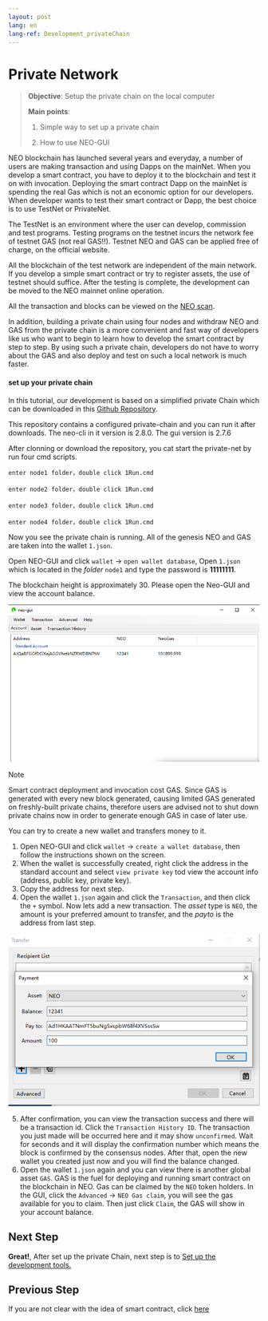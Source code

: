 ```yaml
---
layout: post
lang: en
lang-ref: Development_privateChain
---
```


# Private Network

>
> **Objective**: Setup the private chain on the local computer
>
> **Main points**:
>
> 1. Simple way to set up a private chain
>
> 2. How to use NEO-GUI
>


NEO blockchain has launched several years and everyday, a number of users are making transaction and using Dapps on the mainNet. When you develop a smart contract, you have to deploy it to the blockchain and test it on with invocation. Deploying the smart contract  Dapp on the mainNet is spending the real Gas which is not an economic option for our developers. When developer wants to test their smart contract or Dapp, the best choice is to use TestNet or PrivateNet.

The TestNet is an environment where the user can develop, commission and test programs. Testing programs on the testnet incurs the network fee of testnet GAS (not real GAS!!). Testnet NEO and GAS can be applied free of charge, on the official website.

All the blockchain of the test network are independent of the main network. If you develop a simple smart contract or try to register assets, the use of testnet should suffice. After the testing is complete, the development can be moved to the NEO mainnet online operation.

All the transaction and blocks can be viewed on the [NEO scan](https://neoscan-testnet.io/).

In addition, building a private chain using four nodes and withdraw NEO and GAS from the private chain is a more convenient and fast way of developers like us who want to begin to learn how to develop the smart contract by step to step. By using such a private chain, developers do not have to worry about the GAS and also deploy and test on such a local network is much faster.


#### set up your  private chain
In this tutorial, our development is based on a simplified private Chain which can be downloaded in this [Github Repository](https://github.com/steven1227/NEO-Private-Net).

This repository contains a configured private-chain and you can run it after downloads. The neo-cli in it version is 2.8.0. The gui version is 2.7.6

After clonning or download the repository, you cat start the private-net by run four cmd scripts.

```
enter node1 folder，double click 1Run.cmd

enter node2 folder，double click 1Run.cmd

enter node3 folder，double click 1Run.cmd

enter node4 folder，double click 1Run.cmd

```

 Now you see the private chain is running. All of the genesis NEO and GAS are taken into the wallet `1.json`.

Open NEO-GUI and click `wallet` ->  `open wallet database`,  Open `1.json` which is located in the *folder* `node1` and type the password is **11111111**.  

 The blockchain height is approximately 30. Please open the Neo-GUI and view the account balance.

 <p align="center">
  <img src="./imgs/20190219-112142.png" />
 </p>


> [!Note]
> Smart contract deployment and invocation cost GAS. Since GAS is generated with every new block generated, causing limited GAS generated on freshly-built private chains, therefore users are advised not to shut down private chains now in order to generate enough GAS in case of later use.

You can try to create a new wallet and transfers money to it.

1. Open NEO-GUI and click `wallet` ->  `create a wallet database`, then follow the instructions shown on the screen.
2. When the wallet is successfully created, right click the address in the standard account and select `view private key` tod view the account info (address, public key, private key).
3. Copy the address for next step.
4. Open the wallet `1.json` again and  click the `Transaction`, and then click the `+` symbol. Now lets add a new transaction.
The *asset* type is `NEO`, the amount is your preferred amount to transfer, and the *payto* is the address from last step.
 <p align="center">
  <img src="./imgs/20190219-113025.png" />
 </p>

 5. After confirmation, you can view the transaction success and there will be a transaction id. Click the `Transaction History ID`. The transaction you just made will be occurred here and it may show `unconfirmed`. Wait for seconds and it will display the confirmation number which means the block is confirmed by the consensus nodes. After that, open the new wallet you created just now and you will find the balance changed.
 6. Open the wallet `1.json` again and you can view there is another global asset `GAS`. GAS is the fuel for deploying and running smart contract on the blockchain in NEO. Gas can be claimed by the `NEO` token holders. In the GUI, click the `Advanced` ->  `NEO Gas claim`, you will see the gas available for you to claim. Then just click `Claim`, the GAS will show in your account balance.

 ## Next Step
 **Great!**, After set up the private Chain, next step is to [Set up the development tools.](Development_set_up.md)

 ## Previous Step
 If you are not clear with the idea of smart contract, click [here](What_is_smart_contract.md)

